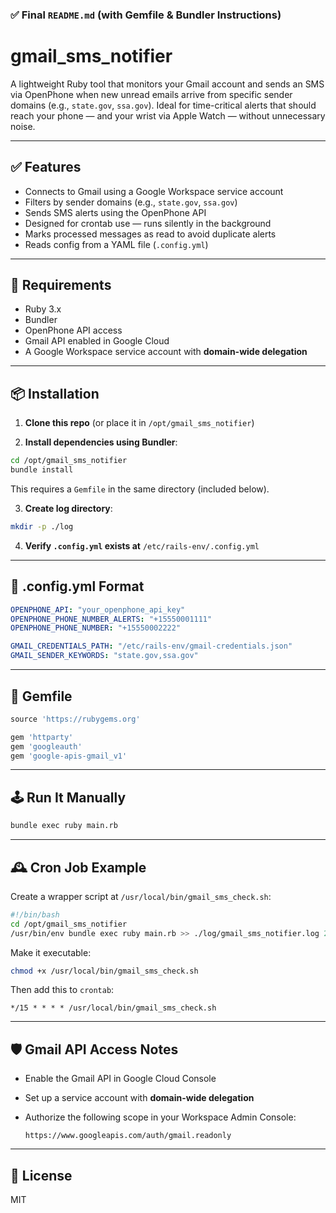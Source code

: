 ### ✅ Final `README.md` (with Gemfile & Bundler Instructions)

# gmail_sms_notifier

A lightweight Ruby tool that monitors your Gmail account and sends an SMS via OpenPhone when new unread emails arrive from specific sender domains (e.g., `state.gov`, `ssa.gov`). Ideal for time-critical alerts that should reach your phone — and your wrist via Apple Watch — without unnecessary noise.

---

## ✅ Features

- Connects to Gmail using a Google Workspace service account
- Filters by sender domains (e.g., `state.gov`, `ssa.gov`)
- Sends SMS alerts using the OpenPhone API
- Designed for crontab use — runs silently in the background
- Marks processed messages as read to avoid duplicate alerts
- Reads config from a YAML file (`.config.yml`)

---

## 🔧 Requirements

- Ruby 3.x
- Bundler
- OpenPhone API access
- Gmail API enabled in Google Cloud
- A Google Workspace service account with **domain-wide delegation**

---

## 📦 Installation

1. **Clone this repo** (or place it in `/opt/gmail_sms_notifier`)

2. **Install dependencies using Bundler**:

```bash
cd /opt/gmail_sms_notifier
bundle install
````

This requires a `Gemfile` in the same directory (included below).

3. **Create log directory**:

```bash
mkdir -p ./log
```

4. **Verify `.config.yml` exists at** `/etc/rails-env/.config.yml`

---

## 📜 .config.yml Format

```yaml
OPENPHONE_API: "your_openphone_api_key"
OPENPHONE_PHONE_NUMBER_ALERTS: "+15550001111"
OPENPHONE_PHONE_NUMBER: "+15550002222"

GMAIL_CREDENTIALS_PATH: "/etc/rails-env/gmail-credentials.json"
GMAIL_SENDER_KEYWORDS: "state.gov,ssa.gov"
```

---

## 📄 Gemfile

```ruby
source 'https://rubygems.org'

gem 'httparty'
gem 'googleauth'
gem 'google-apis-gmail_v1'
```

---

## 🕹️ Run It Manually

```bash
bundle exec ruby main.rb
```

---

## 🕰️ Cron Job Example

Create a wrapper script at `/usr/local/bin/gmail_sms_check.sh`:

```bash
#!/bin/bash
cd /opt/gmail_sms_notifier
/usr/bin/env bundle exec ruby main.rb >> ./log/gmail_sms_notifier.log 2>&1
```

Make it executable:

```bash
chmod +x /usr/local/bin/gmail_sms_check.sh
```

Then add this to `crontab`:

```cron
*/15 * * * * /usr/local/bin/gmail_sms_check.sh
```

---

## 🛡️ Gmail API Access Notes

* Enable the Gmail API in Google Cloud Console
* Set up a service account with **domain-wide delegation**
* Authorize the following scope in your Workspace Admin Console:

  ```
  https://www.googleapis.com/auth/gmail.readonly
  ```

---

## 🪪 License

MIT

